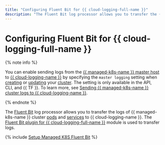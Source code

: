 ```yaml
---
title: "Configuring Fluent Bit for {{ cloud-logging-full-name }}"
description: "The Fluent Bit log processor allows you to transfer the {{ managed-k8s-name }} cluster logs to {{ cloud-logging-name }}. The Fluent Bit plugin for {{ cloud-logging-full-name }} module is used to transfer logs."
---
```


# Configuring Fluent Bit for {{ cloud-logging-full-name }}

{% note info %}

You can enable sending logs from the [{{ managed-k8s-name }} master host](../concepts/index.md#master) to [{{ cloud-logging-name }}](../../logging/) by specifying the `master logging` setting when [creating](../operations/kubernetes-cluster/kubernetes-cluster-create.md) or [updating](../operations/kubernetes-cluster/kubernetes-cluster-update.md) your [cluster](../concepts/index.md#kubernetes-cluster). The setting is only available in the API, CLI, and {{ TF }}. To learn more, see [Sending {{ managed-k8s-name }} cluster logs to {{ cloud-logging-name }}](../../logging/tutorials/k8s-fluent-bit-logging.md#master-logging).

{% endnote %}

The [Fluent Bit](https://fluentbit.io/) log processor allows you to transfer the logs of {{ managed-k8s-name }} cluster [pods](../concepts/index.md#pod) and [services](../concepts/index.md#service) to {{ cloud-logging-name }}. The [Fluent Bit plugin for {{ cloud-logging-full-name }}](https://github.com/yandex-cloud/fluent-bit-plugin-yandex) module is used to transfer logs.

{% include [Setup Managed K8S Fluent Bit](../../_tutorials/containers/k8s-fluent-bit-logging.md) %}
